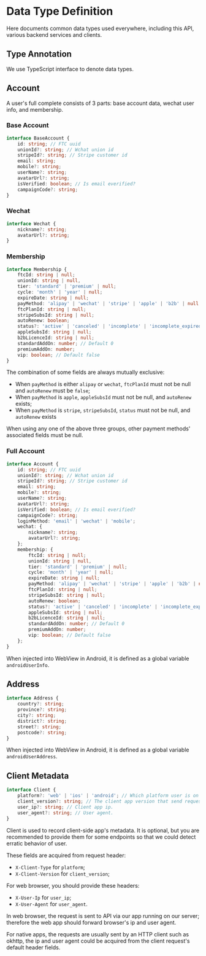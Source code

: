 # Data Type Definition

Here documents common data types used everywhere, including this API, various backend services and clients.

## Type Annotation

We use TypeScript interface to denote data types.

## Account

A user's full complete consists of 3 parts: base account data, wechat user info, and membership.

### Base Account

```typescript
interface BaseAccount {
    id: string; // FTC uuid
    unionId?: string; // Wchat union id
    stripeId?: string; // Stripe customer id
    email: string;
    mobile?: string;
    userName?: string;
    avatarUrl?: string;
    isVerified: boolean; // Is email everified?
    campaignCode?: string;
}
```

### Wechat

```typescript
interface Wechat {
    nickname?: string;
    avatarUrl?: string;
}
```

### Membership

```typescript
interface Membership {
    ftcId: string | null;
    unionId: string | null,
    tier: 'standard' | 'premium' | null;
    cycle: 'month' | 'year' | null;
    expireDate: string | null;
    payMethod: 'alipay' | 'wechat' | 'stripe' | 'apple' | 'b2b' | null;
    ftcPlanId: string | null;
    stripeSubsId: string | null;
    autoRenew: boolean;
    status?: 'active' | 'canceled' | 'incomplete' | 'incomplete_expired' | 'past_due' | 'trialing' | 'unpaid' | null; // Stripe subscription status
    appleSubsId: string | null;
    b2bLicenceId: string | null;
    standardAddOn: number; // Default 0
    premiumAddOn: number;
    vip: boolean; // Default false
}
```

The combination of some fields are always mutually exclusive:

* When `payMethod` is either `alipay` or `wechat`, `ftcPlanId` must not be null and `autoRenew` must be `false`;
* When `payMethod` is `apple`, `appleSubsId` must not be null, and `autoRenew` exists;
* When `payMethod` is `stripe`, `stripeSubsId`, `status` must not be null, and `autoRenew` exists

When using any one of the above three groups, other payment methods' associated fields must be null.

### Full Account

```typescript
interface Account {
    id: string; // FTC uuid
    unionId?: string; // Wchat union id
    stripeId?: string; // Stripe customer id
    email: string;
    mobile?: string;
    userName?: string;
    avatarUrl?: string;
    isVerified: boolean; // Is email everified?
    campaignCode?: string;
    loginMethod: 'email' | 'wechat' | 'mobile';
    wechat: {
        nickname?: string;
        avatarUrl?: string;
    };
    membership: {
        ftcId: string | null;
        unionId: string | null,
        tier: 'standard' | 'premium' | null;
        cycle: 'month' | 'year' | null;
        expireDate: string | null;
        payMethod: 'alipay' | 'wechat' | 'stripe' | 'apple' | 'b2b' | null;
        ftcPlanId: string | null;
        stripeSubsId: string | null;
        autoRenew: boolean;
        status?: 'active' | 'canceled' | 'incomplete' | 'incomplete_expired' | 'past_due' | 'trialing' | 'unpaid' | null; // Stripe subscription status
        appleSubsId: string | null;
        b2bLicenceId: string | null;
        standardAddOn: number; // Default 0
        premiumAddOn: number;
        vip: boolean; // Default false
    };
}
```

When injected into WebView in Android, it is defined as a global variable `androidUserInfo`.

## Address

```typescript
interface Address {
    country?: string;
    province?: string;
    city?: string;
    district?: string;
    street?: string;
    postcode?: string;
}
```

When injected into WebView in Android, it is defined as a global variable `androidUserAddress`.


## Client Metadata

```typescript
interface Client {
    platform?: 'web' | 'ios' | 'android'; // Which platform user is on
    client_version?: string; // The client app version that send request to API.
    user_ip?: string; // Client app ip.
    user_agent?: string; // User agent.
}
```

Client is used to record client-side app's metadata. It is optional, but you are recommended to provide them for some endpoints so that we could detect erratic behavior of user.

These fields are acquired from request header:

* `X-Client-Type` for `platform`;
* `X-Client-Version` for `client_version`;

For web browser, you should provide these headers:

* `X-User-Ip` for `user_ip`;
* `X-User-Agent` for `user_agent`.

In web browser, the request is sent to API via our app running on our server; therefore the web app should forward browser's ip and user agent.

For native apps, the requests are usually sent by an HTTP client such as okhttp, the ip and user agent could be acquired from the client request's default header fields.
